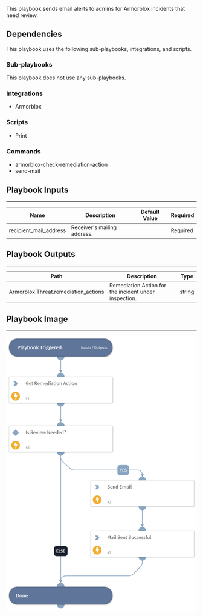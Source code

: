 This playbook sends email alerts to admins for Armorblox incidents that need review.

## Dependencies
This playbook uses the following sub-playbooks, integrations, and scripts.

### Sub-playbooks
This playbook does not use any sub-playbooks.

### Integrations
* Armorblox

### Scripts
* Print

### Commands
* armorblox-check-remediation-action
* send-mail

## Playbook Inputs
---

| **Name** | **Description** | **Default Value** | **Required** |
| --- | --- | --- | --- |
| recipient_mail_address | Receiver's mailing address. |  | Required |

## Playbook Outputs
---

| **Path** | **Description** | **Type** |
| --- | --- | --- |
| Armorblox.Threat.remediation_actions | Remediation Action for the incident under inspection. | string |

## Playbook Image
---
![Armorblox Needs Review](doc_files/Armorblox_Needs_Review.png)